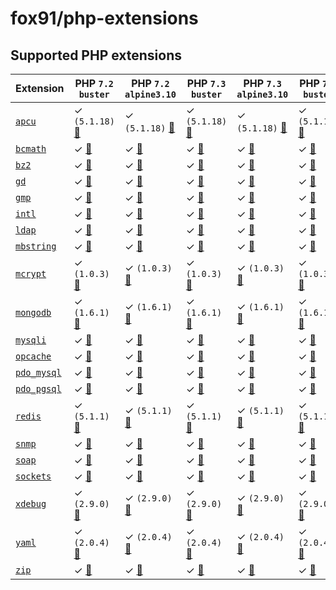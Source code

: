 # fox91/php-extensions

## Supported PHP extensions

Extension | PHP `7.2` `buster` | PHP `7.2` `alpine3.10` | PHP `7.3` `buster` | PHP `7.3` `alpine3.10` | PHP `7.4` `buster` | PHP `7.4` `alpine3.10`
----------|--------------------|------------------------|--------------------|------------------------|--------------------|-----------------------
[`apcu`](https://php.net/apcu) | ✓ `(5.1.18)` [:whale:](https://github.com/fox91/docker-php-extensions/blob/master/7.2/buster/pecl_apcu/Dockerfile) | ✓ `(5.1.18)` [:whale:](https://github.com/fox91/docker-php-extensions/blob/master/7.2/alpine3.10/pecl_apcu/Dockerfile) | ✓ `(5.1.18)` [:whale:](https://github.com/fox91/docker-php-extensions/blob/master/7.3/buster/pecl_apcu/Dockerfile) | ✓ `(5.1.18)` [:whale:](https://github.com/fox91/docker-php-extensions/blob/master/7.3/alpine3.10/pecl_apcu/Dockerfile) | ✓ `(5.1.18)` [:whale:](https://github.com/fox91/docker-php-extensions/blob/master/7.4/buster/pecl_apcu/Dockerfile) | ✓ `(5.1.18)` [:whale:](https://github.com/fox91/docker-php-extensions/blob/master/7.4/alpine3.10/pecl_apcu/Dockerfile)
[`bcmath`](https://php.net/bcmath) | ✓ [:whale:](https://github.com/fox91/docker-php-extensions/blob/master/7.2/buster/bcmath/Dockerfile) | ✓ [:whale:](https://github.com/fox91/docker-php-extensions/blob/master/7.2/alpine3.10/bcmath/Dockerfile) | ✓ [:whale:](https://github.com/fox91/docker-php-extensions/blob/master/7.3/buster/bcmath/Dockerfile) | ✓ [:whale:](https://github.com/fox91/docker-php-extensions/blob/master/7.3/alpine3.10/bcmath/Dockerfile) | ✓ [:whale:](https://github.com/fox91/docker-php-extensions/blob/master/7.4/buster/bcmath/Dockerfile) | ✓ [:whale:](https://github.com/fox91/docker-php-extensions/blob/master/7.4/alpine3.10/bcmath/Dockerfile)
[`bz2`](https://php.net/bz2) | ✓ [:whale:](https://github.com/fox91/docker-php-extensions/blob/master/7.2/buster/bz2/Dockerfile) | ✓ [:whale:](https://github.com/fox91/docker-php-extensions/blob/master/7.2/alpine3.10/bz2/Dockerfile) | ✓ [:whale:](https://github.com/fox91/docker-php-extensions/blob/master/7.3/buster/bz2/Dockerfile) | ✓ [:whale:](https://github.com/fox91/docker-php-extensions/blob/master/7.3/alpine3.10/bz2/Dockerfile) | ✓ [:whale:](https://github.com/fox91/docker-php-extensions/blob/master/7.4/buster/bz2/Dockerfile) | ✓ [:whale:](https://github.com/fox91/docker-php-extensions/blob/master/7.4/alpine3.10/bz2/Dockerfile)
[`gd`](https://php.net/gd) | ✓ [:whale:](https://github.com/fox91/docker-php-extensions/blob/master/7.2/buster/gd/Dockerfile) | ✓ [:whale:](https://github.com/fox91/docker-php-extensions/blob/master/7.2/alpine3.10/gd/Dockerfile) | ✓ [:whale:](https://github.com/fox91/docker-php-extensions/blob/master/7.3/buster/gd/Dockerfile) | ✓ [:whale:](https://github.com/fox91/docker-php-extensions/blob/master/7.3/alpine3.10/gd/Dockerfile) | ✓ [:whale:](https://github.com/fox91/docker-php-extensions/blob/master/7.4/buster/gd/Dockerfile) | ✓ [:whale:](https://github.com/fox91/docker-php-extensions/blob/master/7.4/alpine3.10/gd/Dockerfile)
[`gmp`](https://php.net/gmp) | ✓ [:whale:](https://github.com/fox91/docker-php-extensions/blob/master/7.2/buster/gmp/Dockerfile) | ✓ [:whale:](https://github.com/fox91/docker-php-extensions/blob/master/7.2/alpine3.10/gmp/Dockerfile) | ✓ [:whale:](https://github.com/fox91/docker-php-extensions/blob/master/7.3/buster/gmp/Dockerfile) | ✓ [:whale:](https://github.com/fox91/docker-php-extensions/blob/master/7.3/alpine3.10/gmp/Dockerfile) | ✓ [:whale:](https://github.com/fox91/docker-php-extensions/blob/master/7.4/buster/gmp/Dockerfile) | ✓ [:whale:](https://github.com/fox91/docker-php-extensions/blob/master/7.4/alpine3.10/gmp/Dockerfile)
[`intl`](https://php.net/intl) | ✓ [:whale:](https://github.com/fox91/docker-php-extensions/blob/master/7.2/buster/intl/Dockerfile) | ✓ [:whale:](https://github.com/fox91/docker-php-extensions/blob/master/7.2/alpine3.10/intl/Dockerfile) | ✓ [:whale:](https://github.com/fox91/docker-php-extensions/blob/master/7.3/buster/intl/Dockerfile) | ✓ [:whale:](https://github.com/fox91/docker-php-extensions/blob/master/7.3/alpine3.10/intl/Dockerfile) | ✓ [:whale:](https://github.com/fox91/docker-php-extensions/blob/master/7.4/buster/intl/Dockerfile) | ✓ [:whale:](https://github.com/fox91/docker-php-extensions/blob/master/7.4/alpine3.10/intl/Dockerfile)
[`ldap`](https://php.net/ldap) | ✓ [:whale:](https://github.com/fox91/docker-php-extensions/blob/master/7.2/buster/ldap/Dockerfile) | ✓ [:whale:](https://github.com/fox91/docker-php-extensions/blob/master/7.2/alpine3.10/ldap/Dockerfile) | ✓ [:whale:](https://github.com/fox91/docker-php-extensions/blob/master/7.3/buster/ldap/Dockerfile) | ✓ [:whale:](https://github.com/fox91/docker-php-extensions/blob/master/7.3/alpine3.10/ldap/Dockerfile) | ✓ [:whale:](https://github.com/fox91/docker-php-extensions/blob/master/7.4/buster/ldap/Dockerfile) | ✓ [:whale:](https://github.com/fox91/docker-php-extensions/blob/master/7.4/alpine3.10/ldap/Dockerfile)
[`mbstring`](https://php.net/mbstring) | ✓ [:whale:](https://github.com/fox91/docker-php-extensions/blob/master/7.2/buster/mbstring/Dockerfile) | ✓ [:whale:](https://github.com/fox91/docker-php-extensions/blob/master/7.2/alpine3.10/mbstring/Dockerfile) | ✓ [:whale:](https://github.com/fox91/docker-php-extensions/blob/master/7.3/buster/mbstring/Dockerfile) | ✓ [:whale:](https://github.com/fox91/docker-php-extensions/blob/master/7.3/alpine3.10/mbstring/Dockerfile) | ✓ [:whale:](https://github.com/fox91/docker-php-extensions/blob/master/7.4/buster/mbstring/Dockerfile) | ✓ [:whale:](https://github.com/fox91/docker-php-extensions/blob/master/7.4/alpine3.10/mbstring/Dockerfile)
[`mcrypt`](https://php.net/mcrypt) | ✓ `(1.0.3)` [:whale:](https://github.com/fox91/docker-php-extensions/blob/master/7.2/buster/pecl_mcrypt/Dockerfile) | ✓ `(1.0.3)` [:whale:](https://github.com/fox91/docker-php-extensions/blob/master/7.2/alpine3.10/pecl_mcrypt/Dockerfile) | ✓ `(1.0.3)` [:whale:](https://github.com/fox91/docker-php-extensions/blob/master/7.3/buster/pecl_mcrypt/Dockerfile) | ✓ `(1.0.3)` [:whale:](https://github.com/fox91/docker-php-extensions/blob/master/7.3/alpine3.10/pecl_mcrypt/Dockerfile) | ✓ `(1.0.3)` [:whale:](https://github.com/fox91/docker-php-extensions/blob/master/7.4/buster/pecl_mcrypt/Dockerfile) | ✓ `(1.0.3)` [:whale:](https://github.com/fox91/docker-php-extensions/blob/master/7.4/alpine3.10/pecl_mcrypt/Dockerfile)
[`mongodb`](https://php.net/mongodb) | ✓ `(1.6.1)` [:whale:](https://github.com/fox91/docker-php-extensions/blob/master/7.2/buster/pecl_mongodb/Dockerfile) | ✓ `(1.6.1)` [:whale:](https://github.com/fox91/docker-php-extensions/blob/master/7.2/alpine3.10/pecl_mongodb/Dockerfile) | ✓ `(1.6.1)` [:whale:](https://github.com/fox91/docker-php-extensions/blob/master/7.3/buster/pecl_mongodb/Dockerfile) | ✓ `(1.6.1)` [:whale:](https://github.com/fox91/docker-php-extensions/blob/master/7.3/alpine3.10/pecl_mongodb/Dockerfile) | ✓ `(1.6.1)` [:whale:](https://github.com/fox91/docker-php-extensions/blob/master/7.4/buster/pecl_mongodb/Dockerfile) | ✓ `(1.6.1)` [:whale:](https://github.com/fox91/docker-php-extensions/blob/master/7.4/alpine3.10/pecl_mongodb/Dockerfile)
[`mysqli`](https://php.net/mysqli) | ✓ [:whale:](https://github.com/fox91/docker-php-extensions/blob/master/7.2/buster/mysqli/Dockerfile) | ✓ [:whale:](https://github.com/fox91/docker-php-extensions/blob/master/7.2/alpine3.10/mysqli/Dockerfile) | ✓ [:whale:](https://github.com/fox91/docker-php-extensions/blob/master/7.3/buster/mysqli/Dockerfile) | ✓ [:whale:](https://github.com/fox91/docker-php-extensions/blob/master/7.3/alpine3.10/mysqli/Dockerfile) | ✓ [:whale:](https://github.com/fox91/docker-php-extensions/blob/master/7.4/buster/mysqli/Dockerfile) | ✓ [:whale:](https://github.com/fox91/docker-php-extensions/blob/master/7.4/alpine3.10/mysqli/Dockerfile)
[`opcache`](https://php.net/opcache) | ✓ [:whale:](https://github.com/fox91/docker-php-extensions/blob/master/7.2/buster/opcache/Dockerfile) | ✓ [:whale:](https://github.com/fox91/docker-php-extensions/blob/master/7.2/alpine3.10/opcache/Dockerfile) | ✓ [:whale:](https://github.com/fox91/docker-php-extensions/blob/master/7.3/buster/opcache/Dockerfile) | ✓ [:whale:](https://github.com/fox91/docker-php-extensions/blob/master/7.3/alpine3.10/opcache/Dockerfile) | ✓ [:whale:](https://github.com/fox91/docker-php-extensions/blob/master/7.4/buster/opcache/Dockerfile) | ✓ [:whale:](https://github.com/fox91/docker-php-extensions/blob/master/7.4/alpine3.10/opcache/Dockerfile)
[`pdo_mysql`](https://php.net/pdo_mysql) | ✓ [:whale:](https://github.com/fox91/docker-php-extensions/blob/master/7.2/buster/pdo_mysql/Dockerfile) | ✓ [:whale:](https://github.com/fox91/docker-php-extensions/blob/master/7.2/alpine3.10/pdo_mysql/Dockerfile) | ✓ [:whale:](https://github.com/fox91/docker-php-extensions/blob/master/7.3/buster/pdo_mysql/Dockerfile) | ✓ [:whale:](https://github.com/fox91/docker-php-extensions/blob/master/7.3/alpine3.10/pdo_mysql/Dockerfile) | ✓ [:whale:](https://github.com/fox91/docker-php-extensions/blob/master/7.4/buster/pdo_mysql/Dockerfile) | ✓ [:whale:](https://github.com/fox91/docker-php-extensions/blob/master/7.4/alpine3.10/pdo_mysql/Dockerfile)
[`pdo_pgsql`](https://php.net/pdo_pgsql) | ✓ [:whale:](https://github.com/fox91/docker-php-extensions/blob/master/7.2/buster/pdo_pgsql/Dockerfile) | ✓ [:whale:](https://github.com/fox91/docker-php-extensions/blob/master/7.2/alpine3.10/pdo_pgsql/Dockerfile) | ✓ [:whale:](https://github.com/fox91/docker-php-extensions/blob/master/7.3/buster/pdo_pgsql/Dockerfile) | ✓ [:whale:](https://github.com/fox91/docker-php-extensions/blob/master/7.3/alpine3.10/pdo_pgsql/Dockerfile) | ✓ [:whale:](https://github.com/fox91/docker-php-extensions/blob/master/7.4/buster/pdo_pgsql/Dockerfile) | ✓ [:whale:](https://github.com/fox91/docker-php-extensions/blob/master/7.4/alpine3.10/pdo_pgsql/Dockerfile)
[`redis`](https://pecl.php.net/package/redis) | ✓ `(5.1.1)` [:whale:](https://github.com/fox91/docker-php-extensions/blob/master/7.2/buster/pecl_redis/Dockerfile) | ✓ `(5.1.1)` [:whale:](https://github.com/fox91/docker-php-extensions/blob/master/7.2/alpine3.10/pecl_redis/Dockerfile) | ✓ `(5.1.1)` [:whale:](https://github.com/fox91/docker-php-extensions/blob/master/7.3/buster/pecl_redis/Dockerfile) | ✓ `(5.1.1)` [:whale:](https://github.com/fox91/docker-php-extensions/blob/master/7.3/alpine3.10/pecl_redis/Dockerfile) | ✓ `(5.1.1)` [:whale:](https://github.com/fox91/docker-php-extensions/blob/master/7.4/buster/pecl_redis/Dockerfile) | ✓ `(5.1.1)` [:whale:](https://github.com/fox91/docker-php-extensions/blob/master/7.4/alpine3.10/pecl_redis/Dockerfile)
[`snmp`](https://php.net/snmp) | ✓ [:whale:](https://github.com/fox91/docker-php-extensions/blob/master/7.2/buster/snmp/Dockerfile) | ✓ [:whale:](https://github.com/fox91/docker-php-extensions/blob/master/7.2/alpine3.10/snmp/Dockerfile) | ✓ [:whale:](https://github.com/fox91/docker-php-extensions/blob/master/7.3/buster/snmp/Dockerfile) | ✓ [:whale:](https://github.com/fox91/docker-php-extensions/blob/master/7.3/alpine3.10/snmp/Dockerfile) | ✓ [:whale:](https://github.com/fox91/docker-php-extensions/blob/master/7.4/buster/snmp/Dockerfile) | ✓ [:whale:](https://github.com/fox91/docker-php-extensions/blob/master/7.4/alpine3.10/snmp/Dockerfile)
[`soap`](https://php.net/soap) | ✓ [:whale:](https://github.com/fox91/docker-php-extensions/blob/master/7.2/buster/soap/Dockerfile) | ✓ [:whale:](https://github.com/fox91/docker-php-extensions/blob/master/7.2/alpine3.10/soap/Dockerfile) | ✓ [:whale:](https://github.com/fox91/docker-php-extensions/blob/master/7.3/buster/soap/Dockerfile) | ✓ [:whale:](https://github.com/fox91/docker-php-extensions/blob/master/7.3/alpine3.10/soap/Dockerfile) | ✓ [:whale:](https://github.com/fox91/docker-php-extensions/blob/master/7.4/buster/soap/Dockerfile) | ✓ [:whale:](https://github.com/fox91/docker-php-extensions/blob/master/7.4/alpine3.10/soap/Dockerfile)
[`sockets`](https://php.net/sockets) | ✓ [:whale:](https://github.com/fox91/docker-php-extensions/blob/master/7.2/buster/sockets/Dockerfile) | ✓ [:whale:](https://github.com/fox91/docker-php-extensions/blob/master/7.2/alpine3.10/sockets/Dockerfile) | ✓ [:whale:](https://github.com/fox91/docker-php-extensions/blob/master/7.3/buster/sockets/Dockerfile) | ✓ [:whale:](https://github.com/fox91/docker-php-extensions/blob/master/7.3/alpine3.10/sockets/Dockerfile) | ✓ [:whale:](https://github.com/fox91/docker-php-extensions/blob/master/7.4/buster/sockets/Dockerfile) | ✓ [:whale:](https://github.com/fox91/docker-php-extensions/blob/master/7.4/alpine3.10/sockets/Dockerfile)
[`xdebug`](https://pecl.php.net/package/xdebug) | ✓ `(2.9.0)` [:whale:](https://github.com/fox91/docker-php-extensions/blob/master/7.2/buster/pecl_xdebug/Dockerfile) | ✓ `(2.9.0)` [:whale:](https://github.com/fox91/docker-php-extensions/blob/master/7.2/alpine3.10/pecl_xdebug/Dockerfile) | ✓ `(2.9.0)` [:whale:](https://github.com/fox91/docker-php-extensions/blob/master/7.3/buster/pecl_xdebug/Dockerfile) | ✓ `(2.9.0)` [:whale:](https://github.com/fox91/docker-php-extensions/blob/master/7.3/alpine3.10/pecl_xdebug/Dockerfile) | ✓ `(2.9.0)` [:whale:](https://github.com/fox91/docker-php-extensions/blob/master/7.4/buster/pecl_xdebug/Dockerfile) | ✓ `(2.9.0)` [:whale:](https://github.com/fox91/docker-php-extensions/blob/master/7.4/alpine3.10/pecl_xdebug/Dockerfile)
[`yaml`](https://pecl.php.net/package/yaml) | ✓ `(2.0.4)` [:whale:](https://github.com/fox91/docker-php-extensions/blob/master/7.2/buster/pecl_yaml/Dockerfile) | ✓ `(2.0.4)` [:whale:](https://github.com/fox91/docker-php-extensions/blob/master/7.2/alpine3.10/pecl_yaml/Dockerfile) | ✓ `(2.0.4)` [:whale:](https://github.com/fox91/docker-php-extensions/blob/master/7.3/buster/pecl_yaml/Dockerfile) | ✓ `(2.0.4)` [:whale:](https://github.com/fox91/docker-php-extensions/blob/master/7.3/alpine3.10/pecl_yaml/Dockerfile) | ✓ `(2.0.4)` [:whale:](https://github.com/fox91/docker-php-extensions/blob/master/7.4/buster/pecl_yaml/Dockerfile) | ✓ `(2.0.4)` [:whale:](https://github.com/fox91/docker-php-extensions/blob/master/7.4/alpine3.10/pecl_yaml/Dockerfile)
[`zip`](https://php.net/zip) | ✓ [:whale:](https://github.com/fox91/docker-php-extensions/blob/master/7.2/buster/zip/Dockerfile) | ✓ [:whale:](https://github.com/fox91/docker-php-extensions/blob/master/7.2/alpine3.10/zip/Dockerfile) | ✓ [:whale:](https://github.com/fox91/docker-php-extensions/blob/master/7.3/buster/zip/Dockerfile) | ✓ [:whale:](https://github.com/fox91/docker-php-extensions/blob/master/7.3/alpine3.10/zip/Dockerfile) | ✓ [:whale:](https://github.com/fox91/docker-php-extensions/blob/master/7.4/buster/zip/Dockerfile) | ✓ [:whale:](https://github.com/fox91/docker-php-extensions/blob/master/7.4/alpine3.10/zip/Dockerfile)
